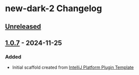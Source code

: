 <!-- Keep a Changelog guide -> https://keepachangelog.com -->

# new-dark-2 Changelog

## [Unreleased]

## [1.0.7] - 2024-11-25

### Added

- Initial scaffold created from [IntelliJ Platform Plugin Template](https://github.com/JetBrains/intellij-platform-plugin-template)

[Unreleased]: https://github.com/devsegur/new-dark/compare/v1.0.7...HEAD
[1.0.7]: https://github.com/devsegur/new-dark/commits/v1.0.7
